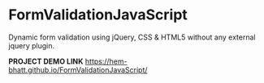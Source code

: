 # FormValidationJavaScript
Dynamic form validation using jQuery, CSS & HTML5 without any external jquery plugin.

**PROJECT DEMO LINK**
https://hem-bhatt.github.io/FormValidationJavaScript/
